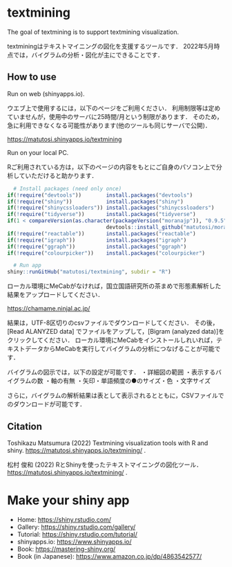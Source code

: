 
# textmining

The goal of textmining is to support textmining visualization.

textminingはテキストマイニングの図化を支援するツールです．
2022年5月時点では，バイグラムの分析・図化が主にできることです．

## How to use

Run on web (shinyapps.io).

ウエブ上で使用するには，以下のページをご利用ください．
利用制限等は定めていませんが，使用中のサーバに25時間/月という制限があります．
そのため，急に利用できなくなる可能性があります(他のツールも同じサーバで公開)．

<https://matutosi.shinyapps.io/textmining>

Run on your local PC.

Rご利用されている方は，以下のページの内容をもとにご自身のパソコン上で分析していただけると助かります．

``` r
  # Install packages (need only once)
if(!require("devtools"))        install.packages("devtools")
if(!require("shiny"))           install.packages("shiny")
if(!require("shinycssloaders")) install.packages("shinycssloaders")
if(!require("tidyverse"))       install.packages("tidyverse")
if(1 < compareVersion(as.character(packageVersion("moranajp")), "0.9.5"))
                                devtools::install_github("matutosi/moranajp", force = TRUE)
if(!require("reactable"))       install.packages("reactable")
if(!require("igraph"))          install.packages("igraph")
if(!require("ggraph"))          install.packages("ggraph")
if(!require("colourpicker"))    install.packages("colourpicker")

  # Run app
shiny::runGitHub("matutosi/textmining", subdir = "R")
```

ローカル環境にMeCabがなければ，国立国語研究所の茶まめで形態素解析した結果をアップロードしてください．

<https://chamame.ninjal.ac.jp/>

結果は，UTF-8区切りのcsvファイルでダウンロードしてください．
その後，\[Read ALANYZED data\] でファイルをアップして，\[Bigram
(analyzed data)\]をクリックしてください．
ローカル環境にMeCabをインストールしれいれば，テキストデータからMeCabを実行してバイグラムの分析につなげることが可能です．

バイグラムの図示では，以下の設定が可能です． ・詳細図の範囲
・表示するバイグラムの数 ・軸の有無 ・矢印・単語頻度の●のサイズ・色
・文字サイズ

さらに，バイグラムの解析結果は表として表示されるとともに，CSVファイルでのダウンロードが可能です．

## Citation

Toshikazu Matsumura (2022) Textmining visualization tools with R and
shiny. <https://matutosi.shinyapps.io/textmining/> .

松村 俊和 (2022)
RとShinyを使ったテキストマイニングの図化ツール．<https://matutosi.shinyapps.io/textmining/>
.

# Make your shiny app

-   Home: <https://shiny.rstudio.com/>
-   Gallery: <https://shiny.rstudio.com/gallery/>
-   Tutorial: <https://shiny.rstudio.com/tutorial/>
-   shinyapps.io: <https://www.shinyapps.io/>
-   Book: <https://mastering-shiny.org/>
-   Book (in Japanese): <https://www.amazon.co.jp/dp/4863542577/>
